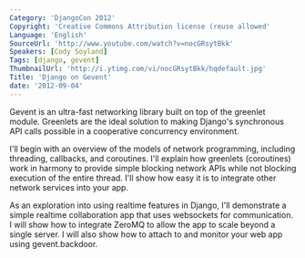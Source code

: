 ```yaml
---
Category: 'DjangoCon 2012'
Copyright: 'Creative Commons Attribution license (reuse allowed'
Language: 'English'
SourceUrl: 'http://www.youtube.com/watch?v=nocGRsytBkk'
Speakers: [Cody Soyland]
Tags: [django, gevent]
ThumbnailUrl: 'http://i.ytimg.com/vi/nocGRsytBkk/hqdefault.jpg'
Title: 'Django on Gevent'
date: '2012-09-04'
---
```

Gevent is an ultra-fast networking library built on top of the greenlet
module. Greenlets are the ideal solution to making Django's synchronous API
calls possible in a cooperative concurrency environment.

I'll begin with an overview of the models of network programming, including
threading, callbacks, and coroutines. I'll explain how greenlets (coroutines)
work in harmony to provide simple blocking network APIs while not blocking
execution of the entire thread. I'll show how easy it is to integrate other
network services into your app.

As an exploration into using realtime features in Django, I'll demonstrate a
simple realtime collaboration app that uses websockets for communication. I
will show how to integrate ZeroMQ to allow the app to scale beyond a single
server. I will also show how to attach to and monitor your web app using
gevent.backdoor.

